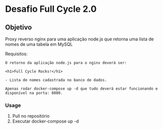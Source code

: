 # Desafio Full Cycle 2.0
## Objetivo <a name = "objetivo"></a>

Proxy reverso nginx para uma aplicação node.js que retorna uma lista de nomes de uma tabela em MySQL

Requisitos:<br />

    O retorno da aplicação node.js para o nginx deverá ser:

    <h1>Full Cycle Rocks!</h1>

    - Lista de nomes cadastrada no banco de dados.
    
    Apenas rodar docker-compose up -d que tudo deverá estar funcionando e disponível na porta: 8080.

### Usage
  1. Pull no repositório
  2. Executar docker-compose up -d
